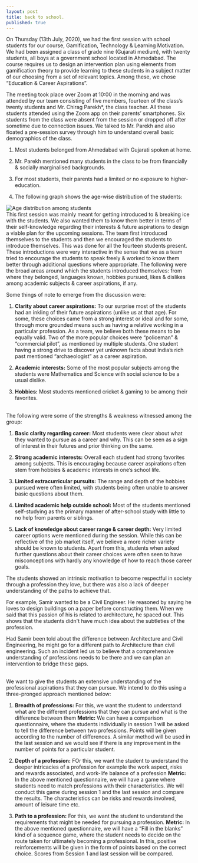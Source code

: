 ```yaml
---
layout: post
title: back to school.
published: true
---
```

On Thursday (13th July, 2020), we had the first session with school students for our course, Gamification, Technology & Learning Motivation. We had been assigned a class of grade nine (Gujarati medium), with twenty students, all boys at a government school located in Ahmedabad. The course requires us to design an intervention plan using elements from gamification theory to provide learning to these students in a subject matter of our choosing from a set of relevant topics. Among these, we chose “Education & Career Aspirations”. 

The meeting took place over Zoom at 10:00 in the morning and was attended by our team consisting of five members, fourteen of the class’s twenty students and Mr. Chirag Parekh*, the class teacher. All these students attended using the Zoom app on their parents’ smartphones. Six students from the class were absent from the session or dropped off after sometime due to connection issues. We talked to Mr. Parekh and also floated a pre-session survey through him to understand overall basic demographics of the class. 

1. Most students belonged from Ahmedabad with Gujarati spoken at home. 

2. Mr. Parekh mentioned many students in the class to be from financially & socially marginalised backgrounds.

3. For most students, their parents had a limited or no exposure to higher-education.

4. The following graph shows the age-wise distribution of the students:

![Age distribution among students]({{site.baseurl}}/images/agedist.png)
<br> 
This first session was mainly meant for getting introduced to & breaking ice with the students. We also wanted them to know them better in terms of their self-knowledge regarding their interests & future aspirations to design a viable plan for the upcoming sessions. The team first introduced themselves to the students and then we encouraged the students to introduce themselves. This was done for all the fourteen students present. These introductions were very interactive in the sense that we as a team tried to encourage the students to speak freely & worked to know them better through additional questions where appropriate. The following were the broad areas around which the students introduced themselves: from where they belonged, languages known, hobbies pursued, likes & dislikes among academic subjects & career aspirations, if any.    

Some things of note to emerge from the discussion were:

1. **Clarity about career aspirations:** To our surprise most of the students had an inkling of their future aspirations (unlike us at that age). For some, these choices came from a strong interest or ideal and for some, through more grounded means such as having a relative working in a particular profession. As a team, we believe both these means to be equally valid. Two of the more popular choices were “policeman” & “commercial pilot”, as mentioned by multiple students. One student having a strong drive to discover yet unknown facts about India’s rich past mentioned “archaeologist” as a career aspiration.

2. **Academic interests:** Some of the most popular subjects among the students were Mathematics and Science with social science to be a usual dislike. 

3. **Hobbies:** Most students mentioned cricket & gaming to be among their favorites.

<br>
The following were some of the strengths & weakness witnessed among the group:

1. **Basic clarity regarding career:** Most students were clear about what they wanted to pursue as a career and why. This can be seen as a sign of interest in their futures and prior thinking on the same.

2. **Strong academic interests:** Overall each student had strong favorites among subjects. This is encouraging because career aspirations often stem from hobbies & academic interests in one’s school life.

3. **Limited extracurricular pursuits:** The range and depth of the hobbies pursued were often limited, with students being often unable to answer basic questions about them.

4. **Limited academic help outside school:** Most of the students mentioned self-studying as the primary manner of after-school study with little to no help from parents or siblings. 

5. **Lack of knowledge about career range & career depth:** Very limited career options were mentioned during the session. While this can be reflective of the job market itself, we believe a more richer variety should be known to students. Apart from this, students when asked further questions about their career choices were often seen to have misconceptions with hardly any knowledge of how to reach those career goals. 

The students showed an intrinsic motivation to become respectful in society through a profession they love, but there was also a lack of deeper understanding of the paths to achieve that. 

For example, Samir wanted to be a Civil Engineer. He reasoned by saying he loves to design buildings on a paper before constructing them. When we said that this passion of his is related to architecture, he spaced out. This shows that the students didn't have much idea about the subtleties of the profession.

Had Samir been told about the difference between Architecture and Civil Engineering, he might go for a different path to Architecture than civil engineering. Such an incident led us to believe that a comprehensive understanding of professions needs to be there and we can plan an intervention to bridge these gaps.

<br> 
We want to give the students an extensive understanding of the professional aspirations that they can pursue. We intend to do this using a three-pronged approach mentioned below:

1. **Breadth of professions:** For this, we want the student to understand what are the different professions that they can pursue and what is the difference between them
**Metric:** We can have a comparison questionnaire, where the students individually in session 1 will be asked to tell the difference between two professions. Points will be given according to the number of differences. A similar method will be used in the last session and we would see if there is any improvement in the number of points for a particular student.

2. **Depth of a profession:** FOr this, we want the student to understand the deeper intricacies of a profession for example the work aspect, risks and rewards associated, and work-life balance of a profession
**Metric:** In the above mentioned questionnaire, we will have a game where students need to match professions with their characteristics. We will conduct this game during session 1 and the last session and compare the results. The characteristics can be risks and rewards involved, amount of leisure time etc.

3. **Path to a profession:** For this, we want the student to understand the requirements that might be needed for pursuing a profession.
**Metric:** In the above mentioned questionnaire, we will have a “Fill in the blanks” kind of a sequence game, where the student needs to decide on the route taken for ultimately becoming a professional. In this, positive reinforcements will be given in the form of points based on the correct choice. Scores from Session 1 and last session will be compared.
